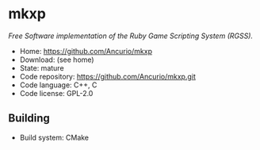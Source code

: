# mkxp

_Free Software implementation of the Ruby Game Scripting System (RGSS)._

- Home: https://github.com/Ancurio/mkxp
- Download: (see home)
- State: mature
- Code repository: https://github.com/Ancurio/mkxp.git
- Code language: C++, C
- Code license: GPL-2.0

## Building

- Build system: CMake


